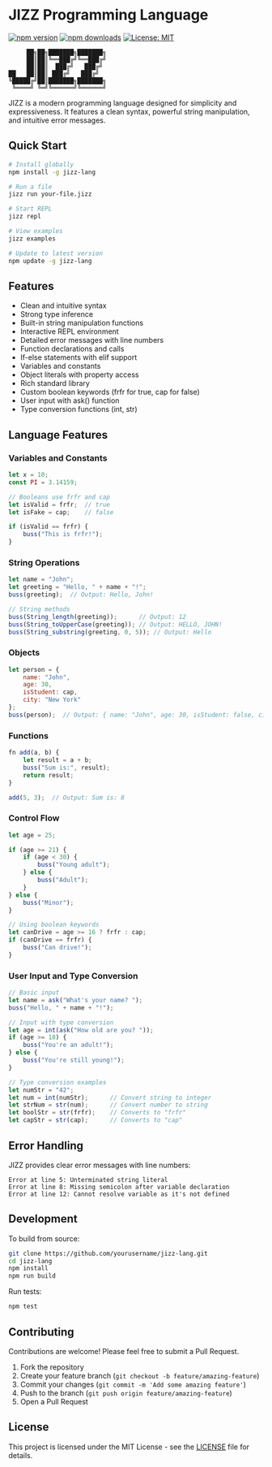 # JIZZ Programming Language

[![npm version](https://img.shields.io/npm/v/jizz-lang.svg)](https://www.npmjs.com/package/jizz-lang)
[![npm downloads](https://img.shields.io/npm/dm/jizz-lang.svg)](https://www.npmjs.com/package/jizz-lang)
[![License: MIT](https://img.shields.io/badge/License-MIT-yellow.svg)](https://opensource.org/licenses/MIT)

```
     ██╗██╗███████╗███████╗
     ██║██║╚══███╔╝╚══███╔╝
     ██║██║  ███╔╝   ███╔╝ 
██   ██║██║ ███╔╝   ███╔╝  
╚█████╔╝██║███████╗███████╗
 ╚════╝ ╚═╝╚══════╝╚══════╝
```

JIZZ is a modern programming language designed for simplicity and expressiveness. It features a clean syntax, powerful string manipulation, and intuitive error messages.

## Quick Start

```bash
# Install globally
npm install -g jizz-lang

# Run a file
jizz run your-file.jizz

# Start REPL
jizz repl

# View examples
jizz examples

# Update to latest version
npm update -g jizz-lang
```

## Features

- Clean and intuitive syntax
- Strong type inference
- Built-in string manipulation functions
- Interactive REPL environment
- Detailed error messages with line numbers
- Function declarations and calls
- If-else statements with elif support
- Variables and constants
- Object literals with property access
- Rich standard library
- Custom boolean keywords (frfr for true, cap for false)
- User input with ask() function
- Type conversion functions (int, str)

## Language Features

### Variables and Constants

```javascript
let x = 10;
const PI = 3.14159;

// Booleans use frfr and cap
let isValid = frfr;  // true
let isFake = cap;    // false

if (isValid == frfr) {
    buss("This is frfr!");
}
```

### String Operations

```javascript
let name = "John";
let greeting = "Hello, " + name + "!";
buss(greeting);  // Output: Hello, John!

// String methods
buss(String_length(greeting));      // Output: 12
buss(String_toUpperCase(greeting)); // Output: HELLO, JOHN!
buss(String_substring(greeting, 0, 5)); // Output: Hello
```

### Objects

```javascript
let person = {
    name: "John",
    age: 30,
    isStudent: cap,
    city: "New York"
};
buss(person);  // Output: { name: "John", age: 30, isStudent: false, city: "New York" }
```

### Functions

```javascript
fn add(a, b) {
    let result = a + b;
    buss("Sum is:", result);
    return result;
}

add(5, 3);  // Output: Sum is: 8
```

### Control Flow

```javascript
let age = 25;

if (age >= 21) {
    if (age < 30) {
        buss("Young adult");
    } else {
        buss("Adult");
    }
} else {
    buss("Minor");
}

// Using boolean keywords
let canDrive = age >= 16 ? frfr : cap;
if (canDrive == frfr) {
    buss("Can drive!");
}
```

### User Input and Type Conversion

```javascript
// Basic input
let name = ask("What's your name? ");
buss("Hello, " + name + "!");

// Input with type conversion
let age = int(ask("How old are you? "));
if (age >= 18) {
    buss("You're an adult!");
} else {
    buss("You're still young!");
}

// Type conversion examples
let numStr = "42";
let num = int(numStr);      // Convert string to integer
let strNum = str(num);      // Convert number to string
let boolStr = str(frfr);    // Converts to "frfr"
let capStr = str(cap);      // Converts to "cap"
```

## Error Handling

JIZZ provides clear error messages with line numbers:

```
Error at line 5: Unterminated string literal
Error at line 8: Missing semicolon after variable declaration
Error at line 12: Cannot resolve variable as it's not defined
```

## Development

To build from source:

```bash
git clone https://github.com/yourusername/jizz-lang.git
cd jizz-lang
npm install
npm run build
```

Run tests:

```bash
npm test
```

## Contributing

Contributions are welcome! Please feel free to submit a Pull Request.

1. Fork the repository
2. Create your feature branch (`git checkout -b feature/amazing-feature`)
3. Commit your changes (`git commit -m 'Add some amazing feature'`)
4. Push to the branch (`git push origin feature/amazing-feature`)
5. Open a Pull Request

## License

This project is licensed under the MIT License - see the [LICENSE](LICENSE) file for details.